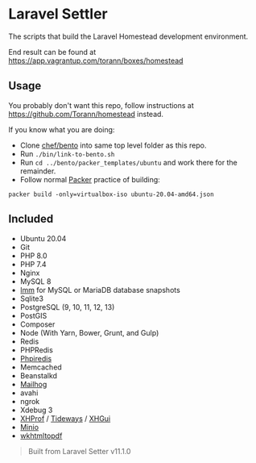 # Laravel Settler

The scripts that build the Laravel Homestead development environment. 

End result can be found at https://app.vagrantup.com/torann/boxes/homestead

## Usage

You probably don't want this repo, follow instructions at https://github.com/Torann/homestead instead.

If you know what you are doing:

- Clone [chef/bento](https://github.com/chef/bento) into same top level folder as this repo.
- Run `./bin/link-to-bento.sh`
- Run `cd ../bento/packer_templates/ubuntu` and work there for the remainder.
- Follow normal [Packer](https://www.packer.io/) practice of building:

```
packer build -only=virtualbox-iso ubuntu-20.04-amd64.json
```

## Included

- Ubuntu 20.04
- Git
- PHP 8.0
- PHP 7.4
- Nginx
- MySQL 8
- [lmm](https://github.com/Lullabot/lmm) for MySQL or MariaDB database snapshots
- Sqlite3
- PostgreSQL (9, 10, 11, 12, 13)
- PostGIS
- Composer
- Node (With Yarn, Bower, Grunt, and Gulp)
- Redis
- PHPRedis
- [Phpiredis](https://github.com/nrk/phpiredis)
- Memcached
- Beanstalkd
- [Mailhog](https://github.com/mailhog/MailHog)
- avahi
- ngrok
- Xdebug 3
- [XHProf](https://github.com/phacility/xhprof) / [Tideways](https://tideways.com/) / [XHGui](https://github.com/perftools/xhgui)
- [Minio](https://github.com/minio/minio)
- [wkhtmltopdf](https://github.com/wkhtmltopdf/wkhtmltopdf/releases)

> Built from Laravel Setter v11.1.0